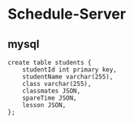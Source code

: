 # Schedule-Server

## mysql

```{.line-numbers}
create table students {
    studentId int primary key,
    studentName varchar(255),
    class varchar(255),
    classmates JSON,
    spareTime JSON,
    lesson JSON,
};
```